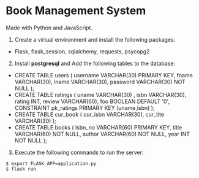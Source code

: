 # Book Management System

Made with Python and JavaScript. 

1) Create a virtual environment and install the following packages:
* Flask, flask_session, sqlalchemy, requests, psycopg2
 
2) Install **postgresql** and Add the following tables to the database:
* CREATE TABLE users (
    username VARCHAR(30) PRIMARY KEY,
    fname VARCHAR(30),
	lname VARCHAR(30),
    password VARCHAR(30) NOT NULL
);
* CREATE TABLE ratings (
    uname VARCHAR(30) ,
    isbn VARCHAR(30),
	rating INT,
	review VARCHAR(60),
	foo BOOLEAN DEFAULT '0',
	CONSTRAINT pk_ratings PRIMARY KEY (uname,isbn)
);
* CREATE TABLE cur_book (
    cur_isbn VARCHAR(30),
    cur_tite VARCHAR(30)
);
* CREATE TABLE books (
    isbn_no VARCHAR(60) PRIMARY KEY,
    title VARCHAR(60) NOT NULL,
    author VARCHAR(60) NOT NULL,
    year INT NOT NULL
);

3) Execute the following commands to run the server:
```
$ export FLASK_APP=application.py
$ flask run
```
